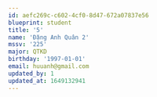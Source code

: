 ```yaml
---
id: aefc269c-c602-4cf0-8d47-672a07837e56
blueprint: student
title: '5'
name: 'Đặng Anh Quân 2'
mssv: '225'
major: QTKD
birthday: '1997-01-01'
email: huuanh@gmail.com
updated_by: 1
updated_at: 1649132941
---
```

